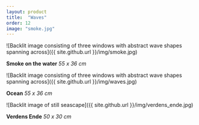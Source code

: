 ```yaml
---
layout: product
title:  "Waves"
order: 12
image: "smoke.jpg"
---
```


![Backlit image consisting of three windows with abstract wave shapes spanning across]({{ site.github.url }}/img/smoke.jpg)

**Smoke on the water** *55 x 36 cm*

![Backlit image consisting of three windows with abstract wave shapes spanning across]({{ site.github.url }}/img/waves.jpg)

**Ocean** *55 x 36 cm*

![Backlit image of still seascape]({{ site.github.url }}/img/verdens_ende.jpg)

**Verdens Ende** *50 x 30 cm*
